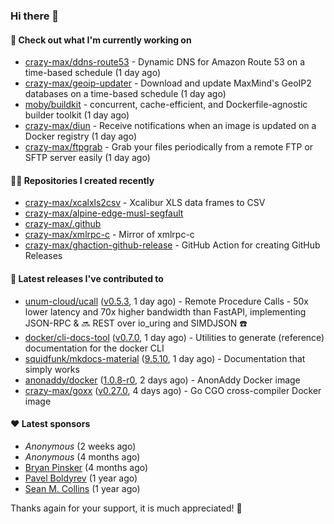 ### Hi there 👋

#### 👷 Check out what I'm currently working on

- [crazy-max/ddns-route53](https://github.com/crazy-max/ddns-route53) - Dynamic DNS for Amazon Route 53 on a time-based schedule (1 day ago)
- [crazy-max/geoip-updater](https://github.com/crazy-max/geoip-updater) - Download and update MaxMind&#39;s GeoIP2 databases on a time-based schedule (1 day ago)
- [moby/buildkit](https://github.com/moby/buildkit) - concurrent, cache-efficient, and Dockerfile-agnostic builder toolkit (1 day ago)
- [crazy-max/diun](https://github.com/crazy-max/diun) - Receive notifications when an image is updated on a Docker registry (1 day ago)
- [crazy-max/ftpgrab](https://github.com/crazy-max/ftpgrab) - Grab your files periodically from a remote FTP or SFTP server easily (1 day ago)

#### 👨‍💻 Repositories I created recently

- [crazy-max/xcalxls2csv](https://github.com/crazy-max/xcalxls2csv) - Xcalibur XLS data frames to CSV
- [crazy-max/alpine-edge-musl-segfault](https://github.com/crazy-max/alpine-edge-musl-segfault)
- [crazy-max/.github](https://github.com/crazy-max/.github)
- [crazy-max/xmlrpc-c](https://github.com/crazy-max/xmlrpc-c) - Mirror of xmlrpc-c
- [crazy-max/ghaction-github-release](https://github.com/crazy-max/ghaction-github-release) - GitHub Action for creating GitHub Releases

#### 🚀 Latest releases I've contributed to

- [unum-cloud/ucall](https://github.com/unum-cloud/ucall) ([v0.5.3](https://github.com/unum-cloud/ucall/releases/tag/v0.5.3), 1 day ago) - Remote Procedure Calls  - 50x lower latency and 70x higher bandwidth than FastAPI, implementing JSON-RPC &amp; 🔜 REST over io_uring and SIMDJSON ☎️
- [docker/cli-docs-tool](https://github.com/docker/cli-docs-tool) ([v0.7.0](https://github.com/docker/cli-docs-tool/releases/tag/v0.7.0), 1 day ago) - Utilities to generate (reference) documentation for the docker CLI
- [squidfunk/mkdocs-material](https://github.com/squidfunk/mkdocs-material) ([9.5.10](https://github.com/squidfunk/mkdocs-material/releases/tag/9.5.10), 1 day ago) - Documentation that simply works
- [anonaddy/docker](https://github.com/anonaddy/docker) ([1.0.8-r0](https://github.com/anonaddy/docker/releases/tag/1.0.8-r0), 2 days ago) - AnonAddy Docker image
- [crazy-max/goxx](https://github.com/crazy-max/goxx) ([v0.27.0](https://github.com/crazy-max/goxx/releases/tag/v0.27.0), 4 days ago) - Go CGO cross-compiler Docker image

#### ❤️ Latest sponsors
- _Anonymous_ (2 weeks ago)
- _Anonymous_ (4 months ago)
- [Bryan Pinsker](https://github.com/BryanPinsker) (4 months ago)
- [Pavel Boldyrev](https://github.com/bpg) (1 year ago)
- [Sean M. Collins](https://github.com/sc68cal) (1 year ago)

Thanks again for your support, it is much appreciated! 🙏
